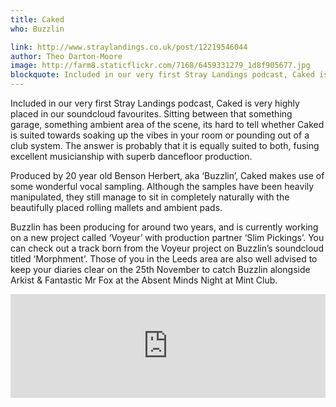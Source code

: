 ```yaml
---
title: Caked
who: Buzzlin

link: http://www.straylandings.co.uk/post/12219546044
author: Theo Darton-Moore
image: http://farm8.staticflickr.com/7168/6459331279_1d8f905677.jpg
blockquote: Included in our very first Stray Landings podcast, Caked is very highly placed in our soundcloud favourites. Sitting between that something garage, something ambient area of the scene, its hard to tell whether Caked is suited towards soaking up the vibes in your room or pounding out of a club system. The answer is probably that it is equally suited to both, fusing excellent musicianship with superb dancefloor production.
---
```


Included in our very first Stray Landings podcast, Caked is very highly placed in our soundcloud favourites. Sitting between that something garage, something ambient area of the scene, its hard to tell whether Caked is suited towards soaking up the vibes in your room or pounding out of a club system. The answer is probably that it is equally suited to both, fusing excellent musicianship with superb dancefloor production.

Produced by 20 year old Benson Herbert, aka ‘Buzzlin’, Caked makes use of some wonderful vocal sampling. Although the samples have been heavily manipulated, they still manage to sit in completely naturally with the beautifully placed rolling mallets and ambient pads.

Buzzlin has been producing for around two years, and is currently working on a new project called ‘Voyeur’ with production partner ‘Slim Pickings’. You can check out a track born from the Voyeur project on Buzzlin’s soundcloud titled ‘Morphment’. Those of you in the Leeds area are also well advised to keep your diaries clear on the 25th November to catch Buzzlin alongside Arkist & Fantastic Mr Fox at the Absent Minds Night at Mint Club.

<iframe frameborder="no" height="166" scrolling="no" src="http://w.soundcloud.com/player/?url=http%3A%2F%2Fapi.soundcloud.com%2Ftracks%2F14393174&amp;show_artwork=true" width="100%"></iframe>